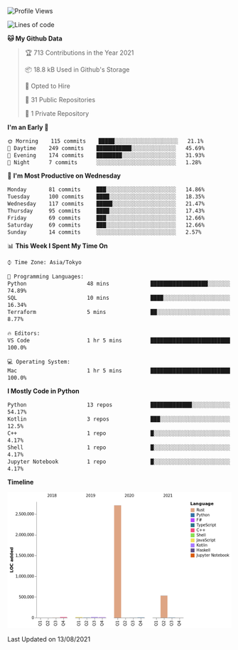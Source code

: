 <!--START_SECTION:waka-->
![Profile Views](http://img.shields.io/badge/Profile%20Views-1-blue)

![Lines of code](https://img.shields.io/badge/From%20Hello%20World%20I%27ve%20Written-3.3%20million%20lines%20of%20code-blue)

**🐱 My Github Data** 

> 🏆 713 Contributions in the Year 2021
 > 
> 📦 18.8 kB Used in Github's Storage 
 > 
> 💼 Opted to Hire
 > 
> 📜 31 Public Repositories 
 > 
> 🔑 1 Private Repository 
 > 
**I'm an Early 🐤** 

```text
🌞 Morning    115 commits    █████░░░░░░░░░░░░░░░░░░░░   21.1% 
🌆 Daytime    249 commits    ███████████░░░░░░░░░░░░░░   45.69% 
🌃 Evening    174 commits    ████████░░░░░░░░░░░░░░░░░   31.93% 
🌙 Night      7 commits      ░░░░░░░░░░░░░░░░░░░░░░░░░   1.28%

```
📅 **I'm Most Productive on Wednesday** 

```text
Monday       81 commits     ███░░░░░░░░░░░░░░░░░░░░░░   14.86% 
Tuesday      100 commits    ████░░░░░░░░░░░░░░░░░░░░░   18.35% 
Wednesday    117 commits    █████░░░░░░░░░░░░░░░░░░░░   21.47% 
Thursday     95 commits     ████░░░░░░░░░░░░░░░░░░░░░   17.43% 
Friday       69 commits     ███░░░░░░░░░░░░░░░░░░░░░░   12.66% 
Saturday     69 commits     ███░░░░░░░░░░░░░░░░░░░░░░   12.66% 
Sunday       14 commits     ░░░░░░░░░░░░░░░░░░░░░░░░░   2.57%

```


📊 **This Week I Spent My Time On** 

```text
⌚︎ Time Zone: Asia/Tokyo

💬 Programming Languages: 
Python                   48 mins             ██████████████████░░░░░░░   74.89% 
SQL                      10 mins             ████░░░░░░░░░░░░░░░░░░░░░   16.34% 
Terraform                5 mins              ██░░░░░░░░░░░░░░░░░░░░░░░   8.77%

🔥 Editors: 
VS Code                  1 hr 5 mins         █████████████████████████   100.0%

💻 Operating System: 
Mac                      1 hr 5 mins         █████████████████████████   100.0%

```

**I Mostly Code in Python** 

```text
Python                   13 repos            █████████████░░░░░░░░░░░░   54.17% 
Kotlin                   3 repos             ███░░░░░░░░░░░░░░░░░░░░░░   12.5% 
C++                      1 repo              █░░░░░░░░░░░░░░░░░░░░░░░░   4.17% 
Shell                    1 repo              █░░░░░░░░░░░░░░░░░░░░░░░░   4.17% 
Jupyter Notebook         1 repo              █░░░░░░░░░░░░░░░░░░░░░░░░   4.17%

```


**Timeline**

![Chart not found](https://raw.githubusercontent.com/kitagawa-hr/kitagawa-hr/main/charts/bar_graph.png) 


 Last Updated on 13/08/2021
<!--END_SECTION:waka-->
